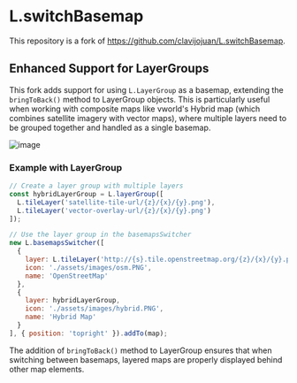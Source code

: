 # L.switchBasemap

This repository is a fork of <https://github.com/clavijojuan/L.switchBasemap>.

## Enhanced Support for LayerGroups

This fork adds support for using `L.LayerGroup` as a basemap, extending the `bringToBack()` method to LayerGroup objects. This is particularly useful when working with composite maps like vworld's Hybrid map (which combines satellite imagery with vector maps), where multiple layers need to be grouped together and handled as a single basemap.

![image](https://github.com/user-attachments/assets/d4abb45a-29f0-4c2e-869c-1f05b3aee689)


### Example with LayerGroup

```javascript
// Create a layer group with multiple layers
const hybridLayerGroup = L.layerGroup([
  L.tileLayer('satellite-tile-url/{z}/{x}/{y}.png'),
  L.tileLayer('vector-overlay-url/{z}/{x}/{y}.png')
]);

// Use the layer group in the basemapsSwitcher
new L.basemapsSwitcher([
  {
    layer: L.tileLayer('http://{s}.tile.openstreetmap.org/{z}/{x}/{y}.png').addTo(map),
    icon: './assets/images/osm.PNG',
    name: 'OpenStreetMap'
  },
  {
    layer: hybridLayerGroup,
    icon: './assets/images/hybrid.PNG',
    name: 'Hybrid Map'
  }
], { position: 'topright' }).addTo(map);
```

The addition of `bringToBack()` method to LayerGroup ensures that when switching between basemaps, layered maps are properly displayed behind other map elements.
